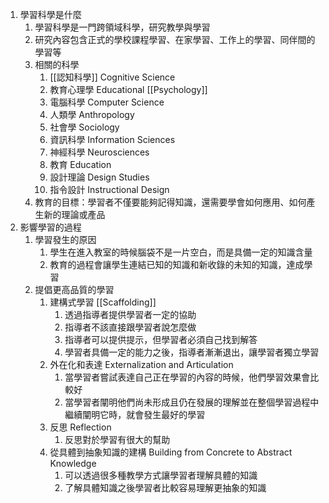 1. 學習科學是什麼
    1. 學習科學是一門跨領域科學，研究教學與學習
    2. 研究內容包含正式的學校課程學習、在家學習、工作上的學習、同伴間的學習等
    3. 相關的科學
        1. [[認知科學]] Cognitive Science
        2. 教育心理學 Educational [[Psychology]]
        3. 電腦科學 Computer Science
        4. 人類學 Anthropology
        5. 社會學 Sociology
        6. 資訊科學 Information Sciences
        7. 神經科學 Neurosciences
        8. 教育 Education
        9. 設計理論 Design Studies
        10. 指令設計 Instructional Design
    4. 教育的目標：學習者不僅要能夠記得知識，還需要學會如何應用、如何產生新的理論或產品
2. 影響學習的過程
    1. 學習發生的原因
        1. 學生在進入教室的時候腦袋不是一片空白，而是具備一定的知識含量
        2. 教育的過程會讓學生連結已知的知識和新收錄的未知的知識，達成學習
    2. 提倡更高品質的學習
        1. 建構式學習 [[Scaffolding]]
            1. 透過指導者提供學習者一定的協助
            2. 指導者不該直接跟學習者說怎麼做
            3. 指導者可以提供提示，但學習者必須自己找到解答
            4. 學習者具備一定的能力之後，指導者漸漸退出，讓學習者獨立學習
        2. 外在化和表達 Externalization and Articulation
            1. 當學習者嘗試表達自己正在學習的內容的時候，他們學習效果會比較好
            2. 當學習者闡明他們尚未形成且仍在發展的理解並在整個學習過程中繼續闡明它時，就會發生最好的學習
        3. 反思 Reflection
            1. 反思對於學習有很大的幫助
        4. 從具體到抽象知識的建構 Building from Concrete to Abstract Knowledge
            1. 可以透過很多種教學方式讓學習者理解具體的知識
            2. 了解具體知識之後學習者比較容易理解更抽象的知識
